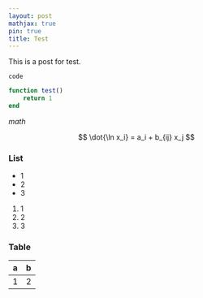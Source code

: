 ```yaml
---
layout: post
mathjax: true
pin: true
title: Test
---
```


This is a post for test.

`code`

```julia
function test()
    return 1
end
```

$math$

$$
\dot{\ln x_i} = a_i + b_{ij} x_j
$$


### List

* 1
* 2
* 3

1. 1
2. 2
3. 3

### Table

| a | b |
|:-:|:-:|
| 1 | 2 |
